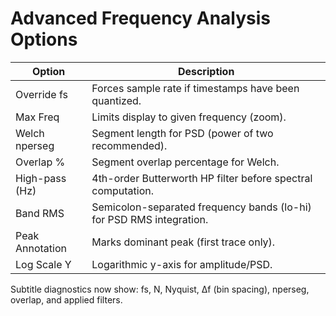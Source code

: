# Advanced Frequency Analysis Options

| Option | Description |
|--------|-------------|
| Override fs | Forces sample rate if timestamps have been quantized. |
| Max Freq | Limits display to given frequency (zoom). |
| Welch nperseg | Segment length for PSD (power of two recommended). |
| Overlap % | Segment overlap percentage for Welch. |
| High-pass (Hz) | 4th-order Butterworth HP filter before spectral computation. |
| Band RMS | Semicolon-separated frequency bands (lo-hi) for PSD RMS integration. |
| Peak Annotation | Marks dominant peak (first trace only). |
| Log Scale Y | Logarithmic y-axis for amplitude/PSD. |

Subtitle diagnostics now show: fs, N, Nyquist, Δf (bin spacing), nperseg, overlap, and applied filters.
